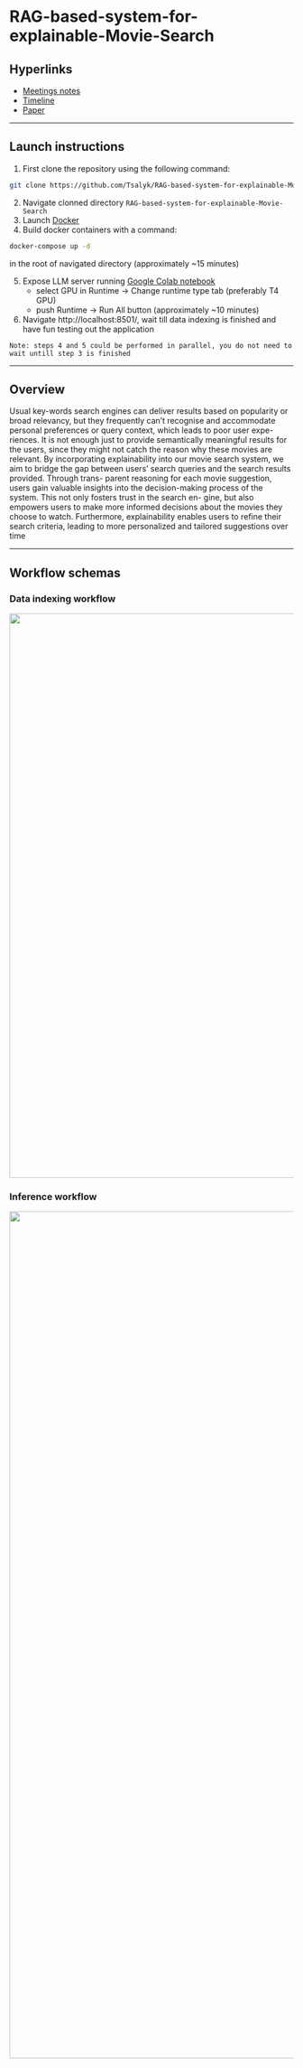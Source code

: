 # RAG-based-system-for-explainable-Movie-Search

## Hyperlinks
* [Meetings notes](https://docs.google.com/document/d/13XV529CzxseJ4wfdnEoQAKRNz8hCcIXpr1cMPGujlcE/edit?usp=sharing)
* [Timeline](https://docs.google.com/document/d/1aeqbfDCny26YenkR2OS5SquHwYyDr2x-pAUu2QmLaPs/edit)
* [Paper](https://www.overleaf.com/5328894874bzgyjztmzxbb#f507a1)
***

## Launch instructions
1. First clone the repository using the following command:
```sh
git clone https://github.com/Tsalyk/RAG-based-system-for-explainable-Movie-Search.git
```
2. Navigate clonned directory ```RAG-based-system-for-explainable-Movie-Search```
3. Launch [Docker](https://www.docker.com/)
4. Build docker containers with a command:
```sh
docker-compose up -d
```
in the root of navigated directory (approximately ~15 minutes)

5. Expose LLM server running [Google Colab notebook](https://colab.research.google.com/drive/1KZYaEtJDWsxzc9N3CWEIbcaVu2ipGgzG?usp=sharing)
   * select GPU in Runtime -> Change runtime type tab (preferably T4 GPU)
   * push Runtime -> Run All button (approximately ~10 minutes)
7. Navigate http://localhost:8501/, wait till data indexing is finished and have fun testing out the application

```Note: steps 4 and 5 could be performed in parallel, you do not need to wait untill step 3 is finished```
***

## Overview
Usual key-words search engines can deliver results
based on popularity or broad relevancy, but they frequently can’t recognise and accommodate personal preferences or query context, which leads to poor user expe-
riences. It is not enough just to provide semantically meaningful results
for the users, since they might not catch the reason why these movies are relevant.
By incorporating explainability into our movie search system, we aim to bridge the
gap between users’ search queries and the search results provided. Through trans-
parent reasoning for each movie suggestion, users gain valuable insights into the
decision-making process of the system. This not only fosters trust in the search en-
gine, but also empowers users to make more informed decisions about the movies
they choose to watch. Furthermore, explainability enables users to refine their search
criteria, leading to more personalized and tailored suggestions over time
***

## Workflow schemas
### Data indexing workflow
<img src="https://github.com/Tsalyk/DomainSpecificAIAssistant/blob/main/assets/data_indexing.png" width="700" height="1000">

### Inference workflow
<img src="https://github.com/Tsalyk/DomainSpecificAIAssistant/blob/main/assets/data_indexing.png" width="600" height="1500">
